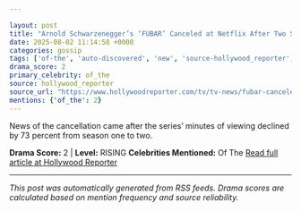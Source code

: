 ```yaml
---

layout: post
title: "Arnold Schwarzenegger’s ‘FUBAR’ Canceled at Netflix After Two Seasons"
date: 2025-08-02 11:14:58 +0000
categories: gossip
tags: ['of-the', 'auto-discovered', 'new', 'source-hollywood_reporter', 'drama-rising']
drama_score: 2
primary_celebrity: of_the
source: hollywood_reporter
source_url: "https://www.hollywoodreporter.com/tv/tv-news/fubar-canceled-netflix-arnold-schwarzenegger-1236336237/"
mentions: {'of_the': 2}
---
```


News of the cancellation came after the series’ minutes of viewing declined by 73 percent from season one to two.

**Drama Score:** 2 | **Level:** RISING **Celebrities Mentioned:** Of The [Read full article at Hollywood Reporter](https://www.hollywoodreporter.com/tv/tv-news/fubar-canceled-netflix-arnold-schwarzenegger-1236336237/)

---

*This post was automatically generated from RSS feeds. Drama scores are calculated based on mention frequency and source reliability.*